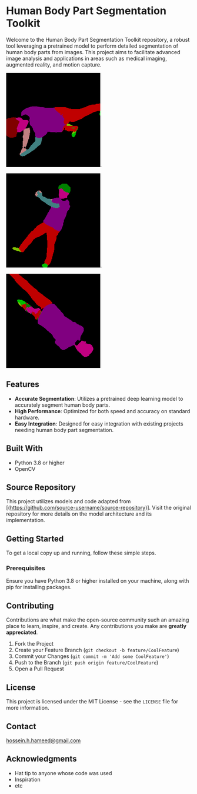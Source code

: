 # Human Body Part Segmentation Toolkit

Welcome to the Human Body Part Segmentation Toolkit repository, a robust tool leveraging a pretrained model to perform detailed segmentation of human body parts from images. This project aims to facilitate advanced image analysis and applications in areas such as medical imaging, augmented reality, and motion capture.

![Login Page](https://github.com/Husseinhhameed/Humen-body-parts-segmentation/blob/main/unnamed%20(1).png).

![Login Page](https://github.com/Husseinhhameed/Humen-body-parts-segmentation/blob/main/unnamed%20(2).png).

![Login Page](https://github.com/Husseinhhameed/Humen-body-parts-segmentation/blob/main/unnamed.png)

## Features

- **Accurate Segmentation**: Utilizes a pretrained deep learning model to accurately segment human body parts.
- **High Performance**: Optimized for both speed and accuracy on standard hardware.
- **Easy Integration**: Designed for easy integration with existing projects needing human body part segmentation.

## Built With

- Python 3.8 or higher
- OpenCV

## Source Repository

This project utilizes models and code adapted from [(https://github.com/source-username/source-repository)]. Visit the original repository for more details on the model architecture and its implementation.

## Getting Started

To get a local copy up and running, follow these simple steps.

### Prerequisites

Ensure you have Python 3.8 or higher installed on your machine, along with pip for installing packages.

## Contributing

Contributions are what make the open-source community such an amazing place to learn, inspire, and create. Any contributions you make are **greatly appreciated**.

1. Fork the Project
2. Create your Feature Branch (`git checkout -b feature/CoolFeature`)
3. Commit your Changes (`git commit -m 'Add some CoolFeature'`)
4. Push to the Branch (`git push origin feature/CoolFeature`)
5. Open a Pull Request

## License

This project is licensed under the MIT License - see the `LICENSE` file for more information.

## Contact

hossein.h.hameed@gmail.com

## Acknowledgments

- Hat tip to anyone whose code was used
- Inspiration
- etc
